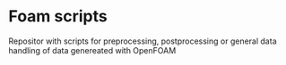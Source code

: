 # Foam scripts

Repositor with scripts for preprocessing, postprocessing or general data handling of data genereated with OpenFOAM
